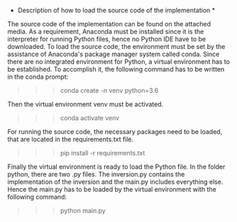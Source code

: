 * Description of how to load the source code of the implementation *


The source code of the implementation can be found on the attached media. As a requirement, Anaconda must be installed since it is the interpreter for running Python files, hence no Python IDE have to be downloaded. 
To load the source code, the environment must be set by the assistance of Anaconda's package manager system called conda. Since there are no integrated environment for Python, a virtual environment has to be established. To accomplish it, the following command has to be written in the conda prompt: 

>>> conda create -n venv python=3.6


Then the virtual environment venv must be activated.

>>> conda activate venv


For running the source code, the necessary packages need to be loaded, that are located in the requirements.txt file.

>>> pip install -r requirements.txt


Finally the virtual environment is ready to load the Python file.
In the folder python, there are two .py files. The inversion.py contains the implementation of the inversion and the main.py includes everything else. Hence the main.py has to be loaded by the virtual environment with the following command: 

>>> python main.py

